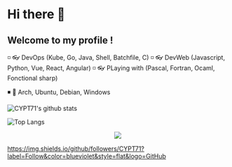 # Hi there 👋
## Welcome to my profile !

◽ 👓 DevOps (Kube, Go, Java, Shell, Batchfile, C)
◽ 👓 DevWeb (Javascript, Python, Vue, React, Angular)
◽ 👓 PLaying with (Pascal, Fortran, Ocaml, Fonctional sharp)

◾ 💜 Arch, Ubuntu, Debian, Windows


![CYPT71's github stats](https://github-readme-stats.vercel.app/api?username=CYPT71&show_icons=true&hide_border=true&theme=react&cache_seconds=1800&include_all_commits=true&count_private=true&line_height=20px) 

![Top Langs](https://github-readme-stats.vercel.app/api/top-langs/?username=CYPT71&layout=compact&theme=react&cache_seconds=1800&langs_count=10&hide_border=true)

<p align="center"><img src="https://img.shields.io/github/followers/CYPT71?label=Follow&color=blueviolet&style=flat&logo=GitHub" /></p>

https://img.shields.io/github/followers/CYPT71?label=Follow&color=blueviolet&style=flat&logo=GitHub
